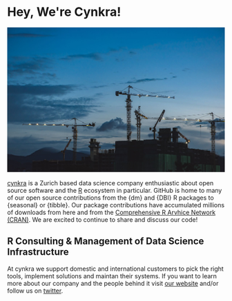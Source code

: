 # Hey, We're Cynkra! 

<p align="center">
  <img width="1200px" alt="We're cynkra - development construction site jpg" src="./docs/src/readme.jpeg">
</p>

[cynkra](https://cynkra.com) is a Zurich based data science company enthusiastic about open source software and the [R](https://r-project.org) ecosystem in particular. 
GitHub is home to many of our open source contributions from the {dm} and {DBI} R packages to {seasonal} or {tibble}. Our package contributions have accumulated millions of downloads from here and from the [Comprehensive R Arvhice Network (CRAN)](https://cran.r-project.org). We are excited to continue to share and discuss our code! 


## R Consulting & Management of Data Science Infrastructure

At cynkra we support domestic and international customers to pick the right tools, implement solutions and maintan their systems. 
If you want to learn more about our company and the people behind it visit [our website](https://cynkra.com) and/or follow us on [twitter](https://twitter.com/cynkra_com).


